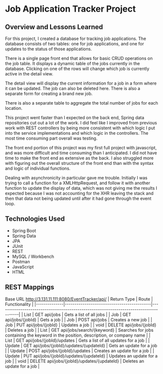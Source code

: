 # Job Application Tracker Project

## Overview and Lessons Learned
For this project, I created a database for tracking job applications. The database consists of two tables: one for job applications, and one for updates to the status of those applications.

There is a single page front end that allows for basic CRUD operations on the job table. It displays a dynamic table of the jobs currently in the database. Clicking on one of the rows will change which job is currently active in the detail view.

The detail view will display the current information for a job in a form where it can be updated. The job can also be deleted here. There is also a separate form for creating a brand new job.

There is also a separate table to aggregate the total number of jobs for each location.

This project went faster than I expected on the back end, Spring data repositories cut out a lot of the work. I did feel like I improved from previous work with REST controllers by being more consistent with which logic I put into the service implementations and which logic in the controllers. The most time consuming part overall was testing.

The front end portion of this project was my first full project with javascript, and was more difficult and time consuming than I anticipated. I did not have time to make the front end as extensive as the back. I also struggled more with figuring out the overall structure of the front end than with the syntax and logic of individual functions.

Dealing with asynchronicity in particular gave me trouble. Initially I was trying to call a function for a XMLHttpRequest, and follow it with another function to update the display of data, which was not giving me the results I expected because I was not accounting for the XHR leaving the stack and then that data not being updated until after it had gone through the event loop.

## Technologies Used
- Spring Boot
- Spring Data
- JPA
- JUnit
- REST
- MySQL / Workbench
- Postman
- JavaScript
- HTML

## REST Mappings
Base URL
http://3.131.11.111:8080/EventTracker/api/
| Return Type  | Route                                      | Functionality                                                                          |
|--------------|--------------------------------------------|----------------------------------------------------------------------------------------|
| List<Job>    | GET api/jobs                               | Gets a list of all jobs                                                                |
| Job          | GET api/jobs/{jobId}                       | Gets a job                                                                             |
| Job          | POST api/jobs                              | Creates a new job                                                                      |
| Job          | PUT api/jobs/{jobId}                       | Updates a job                                                                          |
| void         | DELETE api/jobs/{jobId}                    | Deletes a job                                                                          |
| List<Job>    | GET api/jobs/search/{keyword}              | Searches for jobs containing the keyword in the position, description, or company name |
| List<Update> | GET api/jobs/{jobId}/updates               | Gets a list of all updates for a job                                                   |
| Update       | GET api/jobs/{jobId}/updates/{updateId}    | Gets an update for a job                                                               |
| Update       | POST api/jobs/{jobId}/updates              | Creates an update for a job                                                            |
| Update       | PUT api/jobs/{jobId}/updates/{updateId}    | Updates an update for a job                                                            |
| void         | DELETE api/jobs/{jobId}/updates/{updateId} | Deletes an update for a job                                                            |
